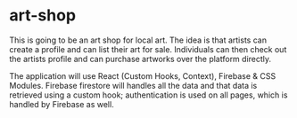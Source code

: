 # art-shop
This is going to be an art shop for local art. The idea is that artists can create a profile and can list their art for sale. Individuals can then check out the artists profile and can purchase artworks over the platform directly.

The application will use React (Custom Hooks, Context), Firebase & CSS Modules. Firebase firestore will handles all the data and that data is retrieved using a custom hook; authentication is used on all pages, which is handled by Firebase as well.

